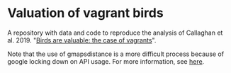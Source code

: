 # Valuation of vagrant birds
A repository with data and code to reproduce the analysis of Callaghan et al. 2019. "[Birds are valuable: the case of vagrants](http://dx.doi.org/10.1080/14724049.2019.1614010)".

Note that the use of gmapsdistance is a more difficult process because of google locking down on API usage. For more information, see [here](https://www.rdocumentation.org/packages/gmapsdistance/versions/1.0/topics/gmapsdistance).
